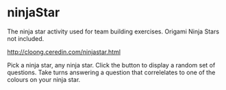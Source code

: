 # ninjaStar
The ninja star activity used for team building exercises. Origami Ninja Stars not included.

http://cloong.ceredin.com/ninjastar.html

Pick a ninja star, any ninja star.
Click the button to display a random set of questions. Take turns answering a question that correlelates to one of the colours on your ninja star.
